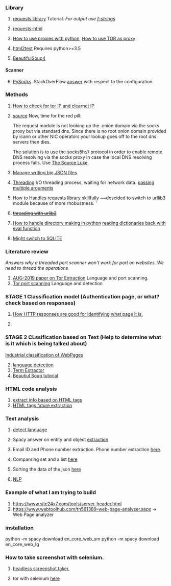 ### Library

1. [requests library](https://realpython.com/python-requests/) Tutorial. *For output use [f-strings](https://realpython.com/python-f-strings/)*

2. [requests-html](https://requests.readthedocs.io/projects/requests-html/en/latest/)

3. [How to use proxies with python](https://blog.scrapinghub.com/python-requests-proxy), [How to use TOR as proxy](https://www.sylvaindurand.org/use-tor-with-python/) 

4. [html2test](https://pypi.org/project/html2text/) Requires python>=3.5

5. [BeautifulSoup4](https://www.crummy.com/software/BeautifulSoup/bs4/doc/)

#### Scanner
6. [PySocks](https://pypi.org/project/PySocks/). StackOverFlow [answer](https://tor.stackexchange.com/questions/716/how-to-connect-to-a-remote-socket-through-tor-in-python) with respect to the configuration.

### Methods
1. [How to check for tor IP and clearnet IP](https://stackoverflow.com/questions/30286293/make-requests-using-python-over-tor)
2. [source](https://gist.github.com/jefftriplett/9748036)
    Now, time for the red pill:

    The request module is not looking up the .onion domain via the socks proxy but via standard dns. Since there is no root onion domain provided by icann or other NIC operators your lookup goes off to the root dns servers then dies.

    The solution is to use the socks5h:// protocol in order to enable remote DNS resolving via the socks proxy in case the local DNS resolving process fails. Use [The Source Luke](https://github.com/kennethreitz/requests/blob/e3f89bf23c53b98593e4248054661472aacac820/requests/packages/urllib3/contrib/socks.py#L158).
    
3. [Manage writing big JSON files](https://stackoverflow.com/questions/39339044/how-to-write-large-json-data)

4. [Threading](https://www.youtube.com/watch?v=IEEhzQoKtQU) I/O threading process, waiting for network data. [passing multiple arguments](https://stackoverflow.com/questions/6785226/pass-multiple-parameters-to-concurrent-futures-executor-map)

5. [How to Handles requests library skillfully](https://stackabuse.com/the-python-requests-module/)
    ~~descided to switch to [urllib3](https://urllib3.readthedocs.io/en/latest/user-guide.html) module because of more rhobustness. '
6. ~~[threading with urlib3](https://stackoverflow.com/questions/3731379/example-urllib3-and-threading-in-python)~~

7. [How to handle directory making in python](https://realpython.com/working-with-files-in-python/#making-directories) [reading dictionaries back with eval function](https://stackoverflow.com/questions/11026959/writing-a-dict-to-txt-file-and-reading-it-back)

8. [Might switch to SQLITE](https://pythonspot.com/python-database-programming-sqlite-tutorial/)


### Literature review
*Answers why a threaded port scanner won't work for port on websites. We need to thread the operations*
1. [AUG-2019 paper on Tor Extraction](https://dl.acm.org/ft_gateway.cfm?id=3341486&type=pdf) Language and port scanning.
2. [Tor port scanning](https://arxiv.org/pdf/1308.6768.pdf) Language and detection

### STAGE 1 Classification model (Authentication page, or what? check based on responses)
1. [How HTTP responses are good for identifying what page it is.](https://searchengineland.com/the-ultimate-guide-to-http-status-codes-and-headers-for-seo-302786)

2. 

### STAGE 2 CLssification based on Text (Help to determine what is it which is being talked about)
[Industrial classification of WebPages](https://towardsdatascience.com/industrial-classification-of-websites-by-machine-learning-with-hands-on-python-3761b1b530f1)

2. [language detection](https://spacy.io/universe/project/spacy_cld)
3. [Term Extractor](https://github.com/kevinlu1248/pyate)
4. [Beautiul Soup tutorial](https://www.pluralsight.com/guides/extracting-data-html-beautifulsoup)

### HTML code analysis
1. [extract info based on HTML tags](http://ijcsit.com/docs/Volume%207/vol7issue2/ijcsit2016070218.pdf)
2. [HTML tags fature extraction](https://www.researchgate.net/publication/220419545_Webpage_Classification_based_on_Compound_of_Using_HTML_Features_URL_Features_and_Features_of_Sibling_Pages)

### Text analysis
1. [detect language](https://pypi.org/project/langdetect/)

2. Spacy answer on entity and object [extraction](https://stackoverflow.com/questions/39763091/how-to-extract-subjects-in-a-sentence-and-their-respective-dependent-phrases)

3. Email ID and Phone number extraction. Phone number extraction [here](http://mlreference.com/token-classes-spacy).

4. Companring set and a list [here](https://stackoverflow.com/questions/38158577/checking-if-any-strings-in-one-list-are-a-substring-in-another-list) 

5. Sorting the data of the json [here](https://stackoverflow.com/questions/45266754/sorting-a-json-file-by-a-certain-key)

6. [NLP](https://medium.com/@b.terryjack/nlp-pretrained-named-entity-recognition-7caa5cd28d7b)

### Example of what I am trying to build
1. https://www.site24x7.com/tools/server-header.html
2. https://www.webtoolhub.com/tn561389-web-page-analyzer.aspx -> Web Page analyzer

### installation
python -m spacy download en_core_web_sm
python -m spacy download en_core_web_lg

### How to take screenshot with selenium.

1. [headless screenshot taker.](https://pythonbasics.org/selenium-screenshot/)

2. tor with selenium [here](https://stackoverflow.com/questions/51705998/python-selenium-using-tor-to-get-proxies-works-for-firefox-but-doesnt-work-for)
